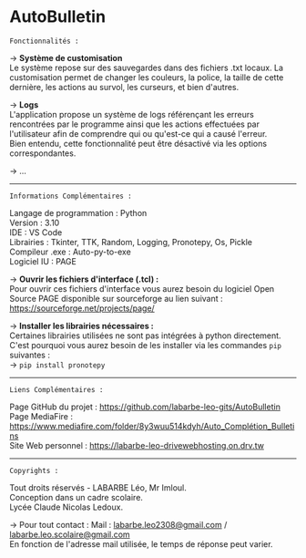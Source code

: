 # AutoBulletin

	Fonctionnalités :

&rarr; **Système de customisation**<br/>
Le système repose sur des sauvegardes dans des fichiers .txt locaux. La customisation permet de changer les couleurs, la police, la taille de cette dernière, les actions au survol, les curseurs, et bien d'autres.

&rarr; **Logs**<br/>
L'application propose un système de logs référençant les erreurs rencontrées par le programme ainsi que les actions effectuées par l'utilisateur afin de comprendre qui ou qu'est-ce qui a causé l'erreur.<br/>
Bien entendu, cette fonctionnalité peut être désactivé via les options correspondantes.

&rarr; ...


___________________________________________________________________________

	Informations Complémentaires :

Langage de programmation : Python<br/>
Version : 3.10<br/>
IDE : VS Code<br/>
Librairies : Tkinter, TTK, Random, Logging, Pronotepy, Os, Pickle<br/>
Compileur .exe : Auto-py-to-exe<br/>
Logiciel IU : PAGE

&rarr; **Ouvrir les fichiers d'interface (.tcl) :**<br/>
	Pour ouvrir ces fichiers d'interface vous aurez besoin du logiciel
	Open Source PAGE disponible sur sourceforge au lien suivant :<br/>
		   https://sourceforge.net/projects/page/

&rarr; **Installer les librairies nécessaires :**<br/>
	Certaines librairies utilisées ne sont pas intégrées à python directement. C'est pourquoi
	vous aurez besoin de les installer via les commandes ```pip``` suivantes :<br/>
	&rarr; ```pip install pronotepy```<br/>
___________________________________________________________________________

	Liens Complémentaires :

Page GitHub du projet : https://github.com/labarbe-leo-gits/AutoBulletin<br/>
Page MediaFire : https://www.mediafire.com/folder/8y3wuu514kdyh/Auto_Complétion_Bulletins<br/>
Site Web personnel : https://labarbe-leo-drivewebhosting.on.drv.tw
___________________________________________________________________________

	Copyrights :

Tout droits réservés - LABARBE Léo, Mr Imloul.<br/>
Conception dans un cadre scolaire.<br/>
Lycée Claude Nicolas Ledoux.

&rarr; Pour tout contact :
	Mail : labarbe.leo2308@gmail.com / labarbe.leo.scolaire@gmail.com<br/>
	En fonction de l'adresse mail utilisée, le temps de réponse peut varier.
	
